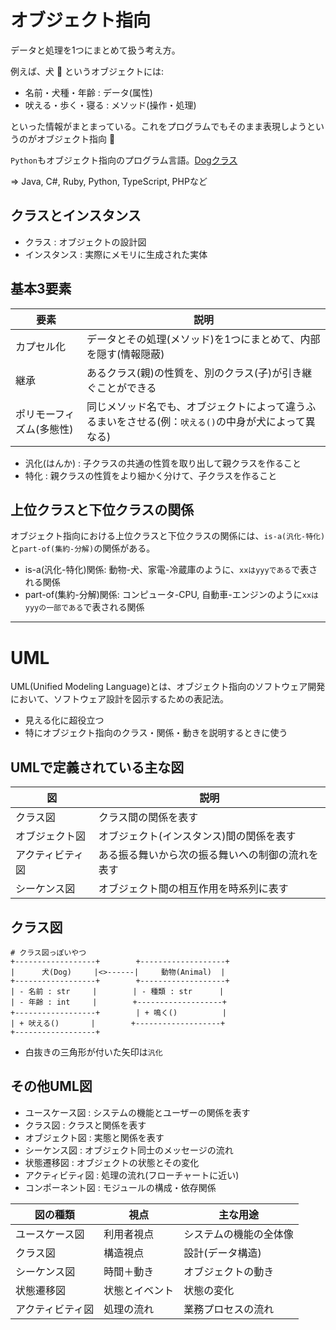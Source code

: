 # オブジェクト指向

データと処理を1つにまとめて扱う考え方。

例えば、犬 :dog: というオブジェクトには:

- 名前・犬種・年齢 : データ(属性)
- 吠える・歩く・寝る : メソッド(操作・処理)

といった情報がまとまっている。これをプログラムでもそのまま表現しようというのがオブジェクト指向 :dog:

`Python`もオブジェクト指向のプログラム言語。[Dogクラス](../python/dog.py)

=> Java, C#, Ruby, Python, TypeScript, PHPなど

## クラスとインスタンス

- クラス : オブジェクトの設計図
- インスタンス : 実際にメモリに生成された実体

## 基本3要素

| 要素                     | 説明                                                                                                 |
|--------------------------|------------------------------------------------------------------------------------------------------|
| カプセル化               | データとその処理(メソッド)を1つにまとめて、内部を隠す(情報隠蔽)                                      |
| 継承                     | あるクラス(親)の性質を、別のクラス(子)が引き継ぐことができる                                         |
| ポリモーフィズム(多態性) | 同じメソッド名でも、オブジェクトによって違うふるまいをさせる(例：`吠える()`の中身が犬によって異なる) |

- 汎化(はんか) : 子クラスの共通の性質を取り出して親クラスを作ること
- 特化 : 親クラスの性質をより細かく分けて、子クラスを作ること

## 上位クラスと下位クラスの関係

オブジェクト指向における上位クラスと下位クラスの関係には、`is-a(汎化-特化)`と`part-of(集約-分解)`の関係がある。

- is-a(汎化-特化)関係: 動物-犬、家電-冷蔵庫のように、`xxはyyyである`で表される関係
- part-of(集約-分解)関係: コンピュータ-CPU, 自動車-エンジンのように`xxはyyyの一部である`で表される関係

---

# UML

UML(Unified Modeling Language)とは、オブジェクト指向のソフトウェア開発において、ソフトウェア設計を図示するための表記法。

- 見える化に超役立つ
- 特にオブジェクト指向のクラス・関係・動きを説明するときに使う

## UMLで定義されている主な図

| 図               | 説明                                             |
|------------------|--------------------------------------------------|
| クラス図         | クラス間の関係を表す                             |
| オブジェクト図   | オブジェクト(インスタンス)間の関係を表す         |
| アクティビティ図 | ある振る舞いから次の振る舞いへの制御の流れを表す |
| シーケンス図     | オブジェクト間の相互作用を時系列に表す           |


## クラス図

```
# クラス図っぽいやつ
+------------------+        +-------------------+
|      犬(Dog)     |<>------|     動物(Animal)  |
+------------------+        +-------------------+
| - 名前 : str     |        | - 種類 : str      |
| - 年齢 : int     |        +-------------------+
+------------------+        | + 鳴く()          |
| + 吠える()       |        +-------------------+
+------------------+
```

- 白抜きの三角形が付いた矢印は`汎化`

## その他UML図

- ユースケース図 : システムの機能とユーザーの関係を表す
- クラス図 : クラスと関係を表す
- オブジェクト図 : 実態と関係を表す
- シーケンス図 : オブジェクト同士のメッセージの流れ
- 状態遷移図 : オブジェクトの状態とその変化
- アクティビティ図 : 処理の流れ(フローチャートに近い)
- コンポーネント図 : モジュールの構成・依存関係

| 図の種類         | 視点           | 主な用途               |
|------------------|----------------|------------------------|
| ユースケース図   | 利用者視点     | システムの機能の全体像 |
| クラス図         | 構造視点       | 設計(データ構造)       |
| シーケンス図     | 時間＋動き     | オブジェクトの動き     |
| 状態遷移図       | 状態とイベント | 状態の変化             |
| アクティビティ図 | 処理の流れ     | 業務プロセスの流れ     |

